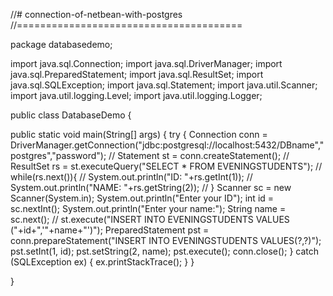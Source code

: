 //# connection-of-netbean-with-postgres
//=======================================

package databasedemo;

import java.sql.Connection; 
import java.sql.DriverManager; 
import java.sql.PreparedStatement; 
import java.sql.ResultSet; 
import java.sql.SQLException; 
import java.sql.Statement; 
import java.util.Scanner; 
import java.util.logging.Level; 
import java.util.logging.Logger;

public class DatabaseDemo {

public static void main(String[] args) {
    try {
        Connection conn = DriverManager.getConnection("jdbc:postgresql://localhost:5432/DBname","postgres","password");
// Statement st = conn.createStatement(); 
// ResultSet rs = st.executeQuery("SELECT * FROM EVENINGSTUDENTS"); 
// while(rs.next()){ // System.out.println("ID: "+rs.getInt(1)); 
// System.out.println("NAME: "+rs.getString(2)); 
// }
Scanner sc = new Scanner(System.in); 
System.out.println("Enter your ID"); 
int id = sc.nextInt(); 
System.out.println("Enter your name:"); 
String name = sc.next(); 
// st.execute("INSERT INTO EVENINGSTUDENTS VALUES ("+id+",'"+name+"')"); 
PreparedStatement pst = conn.prepareStatement("INSERT INTO EVENINGSTUDENTS VALUES(?,?)"); 
pst.setInt(1, id); pst.setString(2, name); pst.execute(); 
conn.close(); 
} catch (SQLException ex) {
ex.printStackTrace(); 
}
}

}
